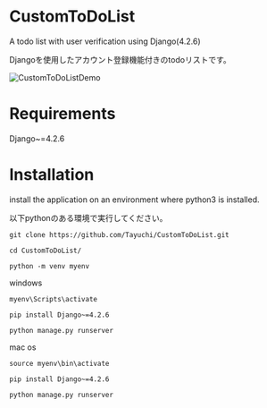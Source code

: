 # CustomToDoList
A todo list with user verification using Django(4.2.6)

Djangoを使用したアカウント登録機能付きのtodoリストです。

![CustomToDoListDemo](https://github.com/Tayuchi/CustomToDoList/assets/107281831/75e4fa88-330f-42a8-b475-882fcf70850b)

# Requirements
Django~=4.2.6


# Installation
install the application on an environment where python3 is installed.

以下pythonのある環境で実行してください。
```
git clone https://github.com/Tayuchi/CustomToDoList.git
```
```
cd CustomToDoList/
```
```
python -m venv myenv
```
windows
```
myenv\Scripts\activate
```
```
pip install Django~=4.2.6
```
```
python manage.py runserver
```
mac os
```
source myenv\bin\activate
```
```
pip install Django~=4.2.6
```
```
python manage.py runserver
```
